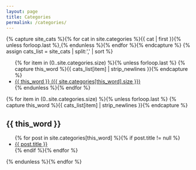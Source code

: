 ```yaml
---
layout: page
title: Categories
permalink: /categories/
---
```


{% capture site_cats %}{% for cat in site.categories %}{{ cat | first }}{% unless forloop.last %},{% endunless %}{% endfor %}{% endcapture %}
{% assign cats_list = site_cats | split:',' | sort %}

<ul class="entry-meta inline-list">
  {% for item in (0..site.categories.size) %}{% unless forloop.last %}
    {% capture this_word %}{{ cats_list[item] | strip_newlines }}{% endcapture %}
  	<li><a href="#{{ this_word }}" class="tag"><span class="term">{{ this_word }}</span> (<span class="count">{{ site.categories[this_word].size }}</span>)</a></li>
  {% endunless %}{% endfor %}
</ul>

{% for item in (0..site.categories.size) %}{% unless forloop.last %}
  {% capture this_word %}{{ cats_list[item] | strip_newlines }}{% endcapture %}
  <article>
	<h2 id="{{ this_word }}" class="tag-heading">{{ this_word }}</h2>
		<ul>
    {% for post in site.categories[this_word] %}{% if post.title != null %}
      <li class="entry-title"><a href="{{ site.url }}{{ post.url }}" title="{{ post.title }}">{{ post.title }}</a></li>
    {% endif %}{% endfor %}
		</ul>
		</article>
<!-- /.hentry -->
{% endunless %}{% endfor %}
